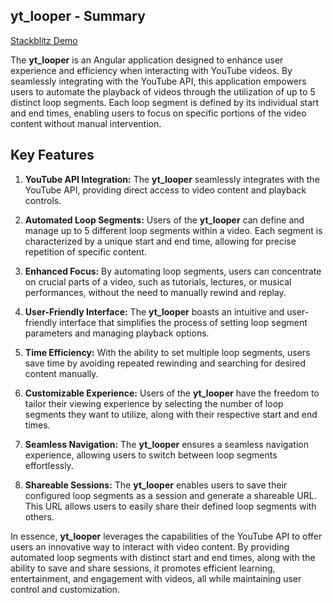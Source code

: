 
## yt_looper - Summary

<a href="https://ryanoc.github.io/yt_looper" target="_blank">Stackblitz Demo</a>

The **yt_looper** is an Angular application designed to enhance user experience and efficiency when interacting with YouTube videos. By seamlessly integrating with the YouTube API, this application empowers users to automate the playback of videos through the utilization of up to 5 distinct loop segments. Each loop segment is defined by its individual start and end times, enabling users to focus on specific portions of the video content without manual intervention.

## Key Features

1. **YouTube API Integration:** The **yt_looper** seamlessly integrates with the YouTube API, providing direct access to video content and playback controls.

2. **Automated Loop Segments:** Users of the **yt_looper** can define and manage up to 5 different loop segments within a video. Each segment is characterized by a unique start and end time, allowing for precise repetition of specific content.

3. **Enhanced Focus:** By automating loop segments, users can concentrate on crucial parts of a video, such as tutorials, lectures, or musical performances, without the need to manually rewind and replay.

4. **User-Friendly Interface:** The **yt_looper** boasts an intuitive and user-friendly interface that simplifies the process of setting loop segment parameters and managing playback options.

5. **Time Efficiency:** With the ability to set multiple loop segments, users save time by avoiding repeated rewinding and searching for desired content manually.

6. **Customizable Experience:** Users of the **yt_looper** have the freedom to tailor their viewing experience by selecting the number of loop segments they want to utilize, along with their respective start and end times.

7. **Seamless Navigation:** The **yt_looper** ensures a seamless navigation experience, allowing users to switch between loop segments effortlessly.

8. **Shareable Sessions:** The **yt_looper** enables users to save their configured loop segments as a session and generate a shareable URL. This URL allows users to easily share their defined loop segments with others.

In essence, **yt_looper** leverages the capabilities of the YouTube API to offer users an innovative way to interact with video content. By providing automated loop segments with distinct start and end times, along with the ability to save and share sessions, it promotes efficient learning, entertainment, and engagement with videos, all while maintaining user control and customization.